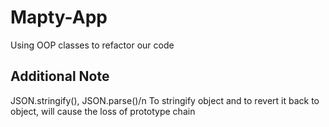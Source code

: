 # Mapty-App
Using OOP classes to refactor our code
## Additional Note
JSON.stringify(), JSON.parse()/n
To stringify object and to revert it back to object, will cause the loss of prototype chain
